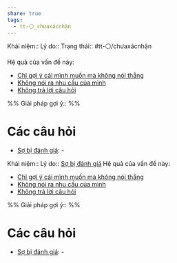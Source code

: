 ```yaml
---
share: true
tags:
  - tt-⚪_chưaxácnhận
---
```


Khái niệm:: 
Lý do:: 
Trạng thái:: #tt-⚪/chưaxácnhận

Hệ quả của vấn đề này:
- [Chỉ gợi ý cái mình muốn mà không nói thẳng](./Ch%E1%BB%89%20g%E1%BB%A3i%20%C3%BD%20c%C3%A1i%20m%C3%ACnh%20mu%E1%BB%91n%20m%C3%A0%20kh%C3%B4ng%20n%C3%B3i%20th%E1%BA%B3ng.md)
- [Không nói ra nhu cầu của mình](./Kh%C3%B4ng%20n%C3%B3i%20ra%20nhu%20c%E1%BA%A7u%20c%E1%BB%A7a%20m%C3%ACnh.md)
- [Không trả lời câu hỏi](./Kh%C3%B4ng%20tr%E1%BA%A3%20l%E1%BB%9Di%20c%C3%A2u%20h%E1%BB%8Fi.md)


%%
Giải pháp gợi ý:: 
%%



# Các câu hỏi
- [Sợ bị đánh giá](../N%E1%BB%97i%20s%E1%BB%A3/X%C3%A3%20h%E1%BB%99i/S%E1%BB%A3%20b%E1%BB%8B%20%C4%91%C3%A1nh%20gi%C3%A1.md): \-



Khái niệm:: 
Lý do:: [Sợ bị đánh giá](../N%E1%BB%97i%20s%E1%BB%A3/X%C3%A3%20h%E1%BB%99i/S%E1%BB%A3%20b%E1%BB%8B%20%C4%91%C3%A1nh%20gi%C3%A1.md)
Hệ quả của vấn đề này:
- [Chỉ gợi ý cái mình muốn mà không nói thẳng](./Ch%E1%BB%89%20g%E1%BB%A3i%20%C3%BD%20c%C3%A1i%20m%C3%ACnh%20mu%E1%BB%91n%20m%C3%A0%20kh%C3%B4ng%20n%C3%B3i%20th%E1%BA%B3ng.md)
- [Không nói ra nhu cầu của mình](./Kh%C3%B4ng%20n%C3%B3i%20ra%20nhu%20c%E1%BA%A7u%20c%E1%BB%A7a%20m%C3%ACnh.md)
- [Không trả lời câu hỏi](./Kh%C3%B4ng%20tr%E1%BA%A3%20l%E1%BB%9Di%20c%C3%A2u%20h%E1%BB%8Fi.md)


%%
Giải pháp gợi ý:: 
%%



# Các câu hỏi
- [Sợ bị đánh giá](../N%E1%BB%97i%20s%E1%BB%A3/X%C3%A3%20h%E1%BB%99i/S%E1%BB%A3%20b%E1%BB%8B%20%C4%91%C3%A1nh%20gi%C3%A1.md): \-

